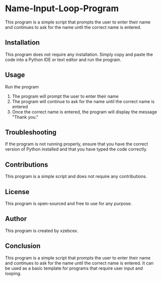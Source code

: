# Name-Input-Loop-Program


This program is a simple script that prompts the user to enter their name and continues to ask for the name until the correct name is entered.

## Installation
This program does not require any installation. Simply copy and paste the code into a Python IDE or text editor and run the program.

## Usage
Run the program
1.	The program will prompt the user to enter their name
2.	The program will continue to ask for the name until the correct name is entered
3.	Once the correct name is entered, the program will display the message "Thank you."

## Troubleshooting
If the program is not running properly, ensure that you have the correct version of Python installed and that you have typed the code correctly.

## Contributions
This program is a simple script and does not require any contributions.

## License
This program is open-sourced and free to use for any purpose.

## Author
This program is created by xzebcex.

## Conclusion
This program is a simple script that prompts the user to enter their name and continues to ask for the name until the correct name is entered. It can be used as a basic template for programs that require user input and looping.
